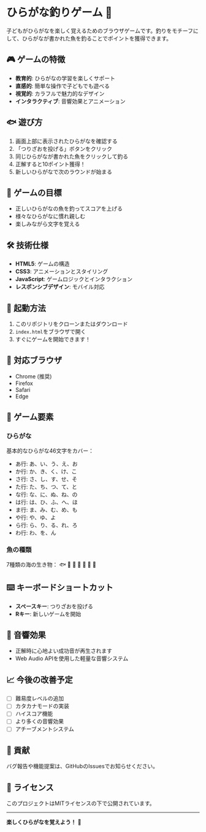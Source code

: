 # ひらがな釣りゲーム 🎣

子どもがひらがなを楽しく覚えるためのブラウザゲームです。釣りをモチーフにして、ひらがなが書かれた魚を釣ることでポイントを獲得できます。

## 🎮 ゲームの特徴

- **教育的**: ひらがなの学習を楽しくサポート
- **直感的**: 簡単な操作で子どもでも遊べる
- **視覚的**: カラフルで魅力的なデザイン
- **インタラクティブ**: 音響効果とアニメーション

## 🐟 遊び方

1. 画面上部に表示されたひらがなを確認する
2. 「つりざおを投げる」ボタンをクリック
3. 同じひらがなが書かれた魚をクリックして釣る
4. 正解すると10ポイント獲得！
5. 新しいひらがなで次のラウンドが始まる

## 🎯 ゲームの目標

- 正しいひらがなの魚を釣ってスコアを上げる
- 様々なひらがなに慣れ親しむ
- 楽しみながら文字を覚える

## 🛠 技術仕様

- **HTML5**: ゲームの構造
- **CSS3**: アニメーションとスタイリング
- **JavaScript**: ゲームロジックとインタラクション
- **レスポンシブデザイン**: モバイル対応

## 🚀 起動方法

1. このリポジトリをクローンまたはダウンロード
2. `index.html`をブラウザで開く
3. すぐにゲームを開始できます！

## 📱 対応ブラウザ

- Chrome (推奨)
- Firefox
- Safari
- Edge

## 🎨 ゲーム要素

### ひらがな
基本的なひらがな46文字をカバー：
- あ行: あ、い、う、え、お
- か行: か、き、く、け、こ
- さ行: さ、し、す、せ、そ
- た行: た、ち、つ、て、と
- な行: な、に、ぬ、ね、の
- は行: は、ひ、ふ、へ、ほ
- ま行: ま、み、む、め、も
- や行: や、ゆ、よ
- ら行: ら、り、る、れ、ろ
- わ行: わ、を、ん

### 魚の種類
7種類の海の生き物：
🐟 🐠 🐡 🦈 🐙 🦑 🐋

## ⌨️ キーボードショートカット

- **スペースキー**: つりざおを投げる
- **Rキー**: 新しいゲームを開始

## 🎵 音響効果

- 正解時に心地よい成功音が再生されます
- Web Audio APIを使用した軽量な音響システム

## 📈 今後の改善予定

- [ ] 難易度レベルの追加
- [ ] カタカナモードの実装
- [ ] ハイスコア機能
- [ ] より多くの音響効果
- [ ] アチーブメントシステム

## 🤝 貢献

バグ報告や機能提案は、GitHubのIssuesでお知らせください。

## 📄 ライセンス

このプロジェクトはMITライセンスの下で公開されています。

---

**楽しくひらがなを覚えよう！** 🌟
